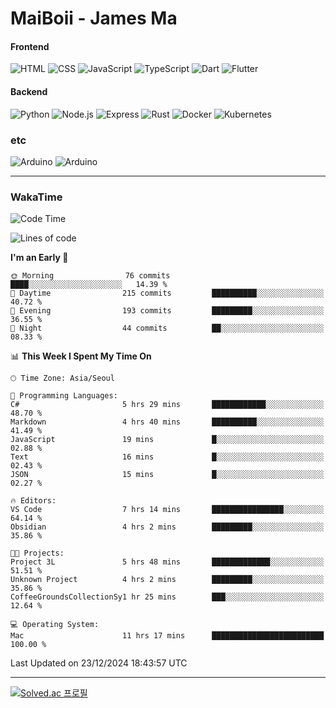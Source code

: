# MaiBoii - James Ma

#### Frontend
![HTML](https://img.shields.io/badge/-HTML-E34F26?style=flat-square&logo=html5&logoColor=white)
![CSS](https://img.shields.io/badge/-CSS-1572B6?style=flat-square&logo=css3)
![JavaScript](https://img.shields.io/badge/-JavaScript-F7DF1E?style=flat-square&logo=javascript&logoColor=black)
![TypeScript](https://img.shields.io/badge/-TypeScript-02569B?style=flat-square&logo=typescript&logoColor=white)
![Dart](https://img.shields.io/badge/-Dart-0175C2?style=flat-square&logo=dart)
![Flutter](https://img.shields.io/badge/-Flutter-02569B?style=flat-square&logo=flutter)


#### Backend
![Python](https://img.shields.io/badge/-Python-3776AB?style=flat-square&logo=python&logoColor=white)
![Node.js](https://img.shields.io/badge/-Node.js-339933?style=flat-square&logo=node.js&logoColor=white)
![Express](https://img.shields.io/badge/-Express-339933?style=flat-square&logo=express&logoColor=white)
![Rust](https://img.shields.io/badge/-Rust-000000?style=flat-square&logo=rust&logoColor=white)
![Docker](https://img.shields.io/badge/-Docker-2496ED?style=flat-square&logo=docker&logoColor=white)
![Kubernetes](https://img.shields.io/badge/-Kubernetes-326CE5?style=flat-square&logo=kubernetes&logoColor=white)


### etc
![Arduino](https://img.shields.io/badge/-Arduino-00878F?style=flat-square&logo=arduino&logoColor=white)
![Arduino](https://img.shields.io/badge/-Unity-232326?style=flat-square&logo=unity&logoColor=white)

---
### WakaTime
<!--START_SECTION:waka-->
![Code Time](http://img.shields.io/badge/Code%20Time-981%20hrs%2029%20mins-blue)

![Lines of code](https://img.shields.io/badge/From%20Hello%20World%20I%27ve%20Written-1.8%20million%20lines%20of%20code-blue)

**I'm an Early 🐤** 

```text
🌞 Morning                76 commits          ████░░░░░░░░░░░░░░░░░░░░░   14.39 % 
🌆 Daytime                215 commits         ██████████░░░░░░░░░░░░░░░   40.72 % 
🌃 Evening                193 commits         █████████░░░░░░░░░░░░░░░░   36.55 % 
🌙 Night                  44 commits          ██░░░░░░░░░░░░░░░░░░░░░░░   08.33 % 
```


📊 **This Week I Spent My Time On** 

```text
🕑︎ Time Zone: Asia/Seoul

💬 Programming Languages: 
C#                       5 hrs 29 mins       ████████████░░░░░░░░░░░░░   48.70 % 
Markdown                 4 hrs 40 mins       ██████████░░░░░░░░░░░░░░░   41.49 % 
JavaScript               19 mins             █░░░░░░░░░░░░░░░░░░░░░░░░   02.88 % 
Text                     16 mins             █░░░░░░░░░░░░░░░░░░░░░░░░   02.43 % 
JSON                     15 mins             █░░░░░░░░░░░░░░░░░░░░░░░░   02.27 % 

🔥 Editors: 
VS Code                  7 hrs 14 mins       ████████████████░░░░░░░░░   64.14 % 
Obsidian                 4 hrs 2 mins        █████████░░░░░░░░░░░░░░░░   35.86 % 

🐱‍💻 Projects: 
Project 3L               5 hrs 48 mins       █████████████░░░░░░░░░░░░   51.51 % 
Unknown Project          4 hrs 2 mins        █████████░░░░░░░░░░░░░░░░   35.86 % 
CoffeeGroundsCollectionSy1 hr 25 mins        ███░░░░░░░░░░░░░░░░░░░░░░   12.64 % 

💻 Operating System: 
Mac                      11 hrs 17 mins      █████████████████████████   100.00 % 
```


 Last Updated on 23/12/2024 18:43:57 UTC
<!--END_SECTION:waka-->
---
[![Solved.ac
프로필](http://mazassumnida.wtf/api/v2/generate_badge?boj=msu2020)](https://solved.ac/msu2020)
